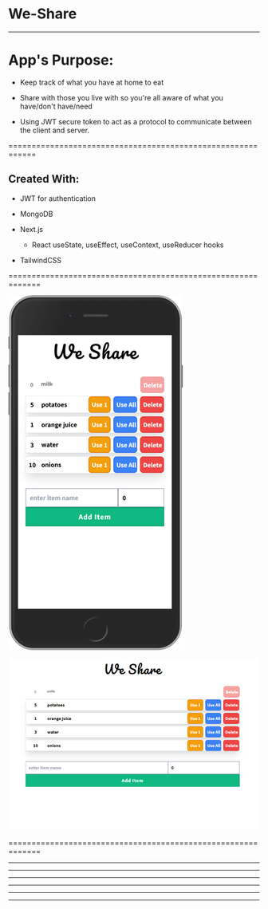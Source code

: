 # We-Share

------------------------------------------------------------

# App's Purpose:
- Keep track of what you have at home to eat 
- Share with those you live with so you're all aware of what
  you have/don't have/need

- Using JWT secure token to act as a protocol to communicate between the client and server.


============================================================

## Created With:
- JWT for authentication

- MongoDB
- Next.js
    - React useState, useEffect, useContext, useReducer hooks
- TailwindCSS



=============================================================

![mobile](public/mobile_screen.png)

![desktop](public/desktop_screen.png)



=============================================================


--------------------------------------------------------------

--------------------------------------------------------------

--------------------------------------------------------------

--------------------------------------------------------------

--------------------------------------------------------------

--------------------------------------------------------------

